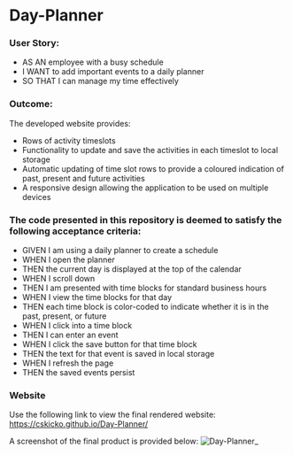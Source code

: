 # Day-Planner

### User Story:
- AS AN employee with a busy schedule
- I WANT to add important events to a daily planner
- SO THAT I can manage my time effectively
  
### Outcome:
The developed website provides:
- Rows of activity timeslots
- Functionality to update and save the activities in each timeslot to local storage
- Automatic updating of time slot rows to provide a coloured indication of past, present and future activities
- A responsive design allowing the application to be used on multiple devices

### The code presented in this repository is deemed to satisfy the following acceptance criteria:
- GIVEN I am using a daily planner to create a schedule
- WHEN I open the planner
- THEN the current day is displayed at the top of the calendar
- WHEN I scroll down
- THEN I am presented with time blocks for standard business hours
- WHEN I view the time blocks for that day
- THEN each time block is color-coded to indicate whether it is in the past, present, or future
- WHEN I click into a time block
- THEN I can enter an event
- WHEN I click the save button for that time block
- THEN the text for that event is saved in local storage
- WHEN I refresh the page
- THEN the saved events persist

### Website
Use the following link to view the final rendered website:
https://cskicko.github.io/Day-Planner/

A screenshot of the final product is provided below:
![Day-Planner_](https://user-images.githubusercontent.com/84214056/175181281-8d921fe6-79f6-46ad-9fb1-11b1807f92d8.jpg)

